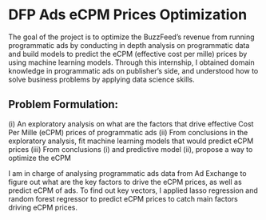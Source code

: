 # DFP Ads eCPM Prices Optimization

The goal of the project is to optimize the BuzzFeed’s revenue from running programmatic ads by conducting in depth analysis on programmatic data and build models to predict the eCPM (effective cost per mille) prices by using machine learning models. Through this internship, I obtained domain knowledge in programmatic ads on publisher’s side, and understood how to solve business problems by applying data science skills. 

## Problem Formulation: 
(i) An exploratory analysis on what are the factors that drive effective Cost Per Mille (eCPM) prices of programmatic ads 
(ii) From conclusions in the exploratory analysis, fit machine learning models that would predict eCPM prices 
(iii) From conclusions (i) and predictive model (ii), propose a way to optimize the eCPM 

I am in charge of analysing programmatic ads data from Ad Exchange to figure out what are the key factors to drive the eCPM prices, as well as predict eCPM of ads. To find out key vectors, I applied lasso regression and random forest regressor to predict eCPM prices to catch main factors driving eCPM prices. 
